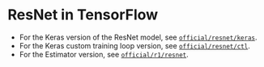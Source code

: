 # ResNet in TensorFlow

* For the Keras version of the ResNet model, see
  [`official/resnet/keras`](keras).
* For the Keras custom training loop version, see
  [`official/resnet/ctl`](ctl).
* For the Estimator version, see [`official/r1/resnet`](../r1/resnet).